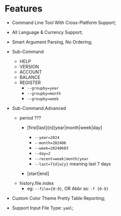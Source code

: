 
# Features

- Command Line Tool With Cross-Platform Support;
- All Language & Currency Support;
- Smart Argument Parsing, No Ordering;
- Sub-Command
    - HELP
    - VERSION
    - ACCOUNT
    - BALANCE
    - REGISTER
        - `--groupby=year`
        - `--groupby=month`
        - `--groupby=week`

- Sub-Command.Advanced
    - period ???
        - [first|last]{n}[year|month|week|day]
            - `--year=2024`
            - `--month=202406`
            - `--week=20240603`
            - `--day=2`
            - `--recent=week|month|year`
            - `--last=7{d|w|y}` meaning last 7 days


        - [start|end]
    - history.file.index
        - eg: `--file={0-9}`, OR Abbr as: `-f {0-9}`

- Custom Color Theme Pretty Table Reporting;
- Support Input File Type: `yaml`;
